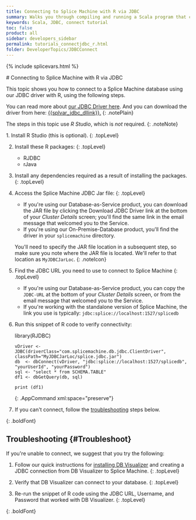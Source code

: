 ```yaml
---
title: Connecting to Splice Machine with R via JDBC
summary: Walks you through compiling and running a Scala program that connects to your Splice Machine database via our JDBC driver.
keywords: Scala, JDBC, connect tutorial
toc: false
product: all
sidebar: developers_sidebar
permalink: tutorials_connectjdbc_r.html
folder: DeveloperTopics/JDBCConnect
---
```

{% include splicevars.html %} <section>
<div class="TopicContent" data-swiftype-index="true" markdown="1">
# Connecting to Splice Machine with R via JDBC

This topic shows you how to connect to a Splice Machine database using our JDBC driver with R, using the following steps.

You can read more about [our JDBC Driver here](tutorials_connectjdbc_intro.html). And you can download the driver from here: <a href="{{splvar_jdbc_dllink}}" target="_blank">{{splvar_jdbc_dllink}}.</a>
{: .notePlain}

The steps in this topic use *R Studio*, which is _not_ required.
{: .noteNote}

<div class="opsStepsList" markdown="1">
1.  Install R Studio (this is optional).
    {: .topLevel}

2.  Install these R packages:
    {: .topLevel}

    * RJDBC
    * rJava

3.  Install any dependencies required as a result of installing the packages.
    {: .topLevel}

4.  Access the Splice Machine JDBC Jar file:
    {: .topLevel}

    * If you're using our Database-as-Service product, you can download the JAR file by clicking the <span class="ConsoleLink">Download JDBC Driver</span> link at the bottom of your *Cluster Details* screen; you'll find the same link in the email message that welcomed you to the Service.
    * If you're using our On-Premise-Database product, you'll find the driver in your `splicemachine` directory.

    You'll need to specify the JAR file location in a subsequent step, so make sure you note where the JAR file is located. We'll refer to that location as `MyJDBCJarLoc`.
    {: .noteIcon}

5.  Find the JDBC URL you need to use to connect to Splice Machine
    {: .topLevel}

    * If you're using our Database-as-Service product, you can copy the `JDBC-URL` at the bottom of your *Cluster Details* screen, or from the email message that welcomed you to the Service.
    * If you're working with the standalone version of Splice Machine, the link you use is typically: `jdbc:splice://localhost:1527/splicedb`

6.  Run this snippet of R code to verify connectivity:

    <div class="preWrapperWide" markdown="1">
        library(RJDBC)

        vDriver <- JDBC(driverClass="com.splicemachine.db.jdbc.ClientDriver",
        classPath="MyJDBCJarLoc/splice.jdbc.jar")
        db  <- dbConnect(vDriver, "jdbc:splice://localhost:1527/splicedb", "yourUserId", "yourPassword")
        sql <- "select * from SCHEMA.TABLE"
        df1 <- dbGetQuery(db, sql)

        print (df1)
    {: .AppCommand xml:space="preserve"}
    </div>

7.  If you can't connect, follow the [troubleshooting](#Troubleshoot) steps below.

</div>
{: .boldFont}

## Troubleshooting {#Troubleshoot}

If you're unable to connect, we suggest that you try the following:

<div class="opsStepsList" markdown="1">

1.  Follow our quick instructions for [installing DB Visualizer](tutorials_connect_dbvisualizer.html) and creating a JDBC connection from DB Visualizer to Splice Machine.
    {: .topLevel}

2.  Verify that DB Visualizer can connect to your database.
    {: .topLevel}

3.  Re-run the snippet of R code using the JDBC URL, Username, and Password that worked with DB Visualizer.
    {: .topLevel}

</div>
{: .boldFont}

</div>
</section>

